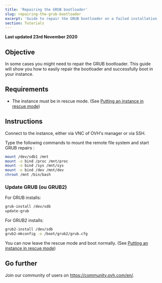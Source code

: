```yaml
---
title: 'Repairing the GRUB bootloader'
slug: repairing-the-grub-bootloader
excerpt: 'Guide to repair the GRUB bootloader on a failed installation'
section: Tutorials
---
```


**Last updated 23rd November 2020**

## Objective

In some cases you might need to repair the GRUB bootloader. This guide will show you how to easily repair the bootloader and successfully boot in your instance.

## Requirements

- The instance must be in rescue mode. (See [Putting an instance in rescue mode](../put_an_instance_in_rescue_mode))

## Instructions

Connect to the instance, either via VNC of OVH's manager or via SSH.

Type the following commands to mount the remote file system and start GRUB repairs :

```sh
mount /dev/sdb1 /mnt
mount -o bind /proc /mnt/proc
mount -o bind /sys /mnt/sys
mount -o bind /dev /mnt/dev
chroot /mnt /bin/bash
```

### Update GRUB (ou GRUB2)

For GRUB installs:

```sh
grub-install /dev/sdb
update-grub
```

For GRUB2 installs:

```sh
grub2-install /dev/sdb
grub2-mkconfig -o /boot/grub2/grub.cfg
```

You can now leave the rescue mode and boot normally. (See [Putting an instance in rescue mode](../put_an_instance_in_rescue_mode))

## Go further

Join our community of users on <https://community.ovh.com/en/>.
